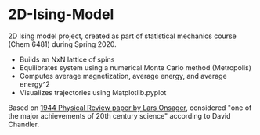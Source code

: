 # 2D-Ising-Model

2D Ising model project, created as part of statistical mechanics course (Chem 6481) during Spring 2020.

 - Builds an NxN lattice of spins
 - Equilibrates system using a numerical Monte Carlo method (Metropolis)
 - Computes average magnetization, average energy, and average energy^2
 - Visualizes trajectories using Matplotlib.pyplot
 
Based on [1944 Physical Review paper by Lars Onsager](Onsager_paper_1944.pdf), considered "one of the major achievements of
20th century science" according to David Chandler.
